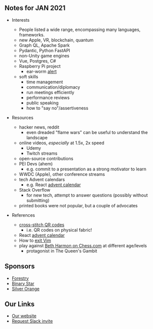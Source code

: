 
## Notes for JAN 2021

* Interests
    - People listed a wide range, encompassing many languages, frameworks.
    - new Apple, VR, blockchain, quantum
    - Graph QL, Apache Spark
    - Pydantic, Python FastAPI
    - non-Unity game engines
    - Vue, Postgres, C#
    - Raspberry Pi project 
        - ear-worm [alert](https://www.youtube.com/watch?v=uZD8HKVKneI)
    - soft skills
        - time management
        - communication/diplomacy 
        - run meetings efficiently
        - performance reviews
        - public speaking
        - how to "say no"/assertiveness

* Resources
    - hacker news, reddit
        - even dreaded "flame wars" can be useful to understand the landscape
    - online videos, *especially* at 1.5x, 2x speed
        - Udemy
        - Twitch streams
    - open-source contributions
    - PEI Devs (ahem)
        - e.g. commit to a presentation as a strong motivator to learn
    - WWDC (Apple), other conference streams
    - tech Advent calendars 
        - e.g. React [advent calendar](https://react.christmas/2020)
    - Stack Overflow
        - for new tech, attempt to answer questions (possibly without submitting)
    - printed books were not popular, but a couple of advocates

* References
    - [cross-stitch QR codes](https://github.com/glasnt/qr)
        - i.e. QR codes on physical fabric!
    - React [advent calendar](https://react.christmas/2020)
    - How to [exit Vim](https://stackoverflow.com/questions/11828270/how-do-i-exit-the-vim-editor) 
    - play against [Beth Harmon on Chess.com](https://www.dropbox.com/s/mmehzxr2s4xmus4/Screen%20Shot%202021-01-09%20at%209.40.30%20PM.png?dl=0) at different age/levels
        - protagonist in The Queen's Gambit

## Sponsors

* [Forestry](https://forestry.io/)
* [Binary Star](http://www.binarystar.biz/)
* [Silver Orange](https://www.silverorange.com/)

## Our Links

* [Our website](http://peidevs.github.io/)
* [Request Slack invite](https://docs.google.com/forms/d/e/1FAIpQLScjMRLiiKXqeHCjCSAD37mFxJdH5fskiok-LUaIGtPUZ63glw/viewform)


